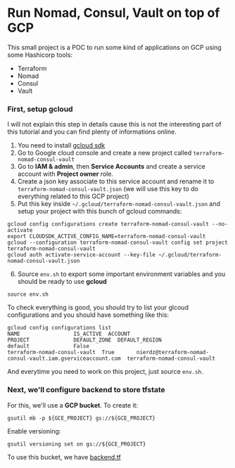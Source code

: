 # Run Nomad, Consul, Vault on top of GCP

This small project is a POC to run some kind of applications on GCP using some Hashicorp tools:

- Terraform
- Nomad
- Consul
- Vault

### First, setup gcloud

I will not explain this step in details cause this is not the interesting part of this tutorial and you can find plenty of informations online.

1. You need to install [gcloud sdk](https://cloud.google.com/sdk/install)
2. Go to Google cloud console and create a new project called `terraform-nomad-consul-vault`
3. Go to **IAM & admin**, then **Service Accounts** and create a service account with **Project owner** role.
4. Create a json key associate to this service account and rename it to `terraform-nomad-consul-vault.json` (we will use this key to do everything related to this GCP project)
5. Put this key inside `~/.gcloud/terraform-nomad-consul-vault.json` and setup your project with this bunch of gcloud commands:
```
gcloud config configurations create terraform-nomad-consul-vault --no-activate
export CLOUDSDK_ACTIVE_CONFIG_NAME=terraform-nomad-consul-vault
gcloud --configuration terraform-nomad-consul-vault config set project terraform-nomad-consul-vault
gcloud auth activate-service-account --key-file ~/.gcloud/terraform-nomad-consul-vault.json
```
6. Source `env.sh` to export some important environment variables and you should be ready to use **gcloud**
```
source env.sh
```

To check everything is good, you should try to list your glcoud configurations and you should have something like this:
```
gcloud config configurations list 
NAME                 IS_ACTIVE  ACCOUNT                                             PROJECT              DEFAULT_ZONE  DEFAULT_REGION
default              False
terraform-nomad-consul-vault  True       nierdz@terraform-nomad-consul-vault.iam.gserviceaccount.com  terraform-nomad-consul-vault
```

And everytime you need to work on this project, just source `env.sh`.

### Next, we'll configure backend to store tfstate

For this, we'll use a **GCP bucket**. To create it:
```
gsutil mb -p ${GCE_PROJECT} gs://${GCE_PROJECT}
```

Enable versioning:
```
gsutil versioning set on gs://${GCE_PROJECT}
```

To use this bucket, we have [backend.tf](backend.tf)
